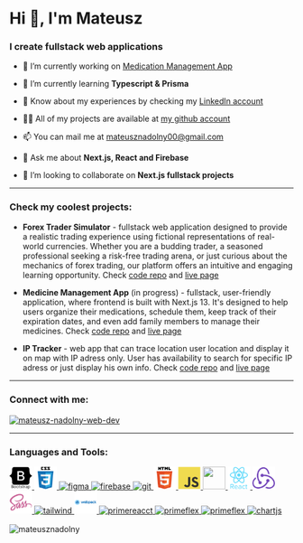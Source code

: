 <h1 align="left">Hi 👋, I'm Mateusz</h1>
<h3 align="left">I create fullstack web applications</h3>

- 🔭 I’m currently working on [Medication Management App](https://github.com/Medicine-Managmenet-App)

- 🌱 I’m currently learning **Typescript & Prisma**

- 📄 Know about my experiences by checking my [LinkedIn account](https://www.linkedin.com/in/mateusz-nadolny-080a03227/)

- 👨‍💻 All of my projects are available at [my github account](https://github.com/mateuszNadolny)

- 📫 You can mail me at mateusznadolny00@gmail.com

- 💬 Ask me about **Next.js, React and Firebase**

- 👯 I’m looking to collaborate on **Next.js fullstack projects**

-----
<h3 align="left">Check my coolest projects:</h3>

- **Forex Trader Simulator** - fullstack web application designed to provide a realistic trading experience using fictional representations of real-world currencies. Whether you are a budding trader, a seasoned professional seeking a risk-free trading arena, or just curious about the mechanics of forex trading, our platform offers an intuitive and engaging learning opportunity. Check [code repo](https://github.com/mateuszNadolny/forex_trader) and [live page](https://forex-trader-db0aa.web.app/)

- **Medicine Management App** (in progress) - fullstack, user-friendly application, where frontend is built with Next.js 13. It's designed to help users organize their medications, schedule them, keep track of their expiration dates, and even add family members to manage their medicines. Check [code repo](https://github.com/Medicine-Managmenet-App) and [live page](https://test-mma.vercel.app/)

-  **IP Tracker** - web app that can trace location user location and display it on map with IP adress only. User has availability to search for specific IP adress or just display his own info. Check [code repo](https://github.com/mateuszNadolny/ip_tracker) and [live page](https://mateusznadolny.github.io/ip_tracker/)

-----
<h3 align="left">Connect with me:</h3>
<p align="left">
<a href="https://linkedin.com/in/mateusz-nadolny-web-dev" target="blank"><img align="center" src="https://raw.githubusercontent.com/rahuldkjain/github-profile-readme-generator/master/src/images/icons/Social/linked-in-alt.svg" alt="mateusz-nadolny-web-dev" height="30" width="40" /></a>
</p>

-----
<h3 align="left">Languages and Tools:</h3>
<p align="left"> <a href="https://getbootstrap.com" target="_blank" rel="noreferrer"> <img src="https://raw.githubusercontent.com/devicons/devicon/master/icons/bootstrap/bootstrap-plain-wordmark.svg" alt="bootstrap" width="40" height="40"/> </a> <a href="https://www.w3schools.com/css/" target="_blank" rel="noreferrer"> <img src="https://raw.githubusercontent.com/devicons/devicon/master/icons/css3/css3-original-wordmark.svg" alt="css3" width="40" height="40"/> </a> <a href="https://www.figma.com/" target="_blank" rel="noreferrer"> <img src="https://www.vectorlogo.zone/logos/figma/figma-icon.svg" alt="figma" width="40" height="40"/> </a> <a href="https://firebase.google.com/" target="_blank" rel="noreferrer"> <img src="https://www.vectorlogo.zone/logos/firebase/firebase-icon.svg" alt="firebase" width="40" height="40"/> </a> <a href="https://git-scm.com/" target="_blank" rel="noreferrer"> <img src="https://www.vectorlogo.zone/logos/git-scm/git-scm-icon.svg" alt="git" width="40" height="40"/> </a> <a href="https://www.w3.org/html/" target="_blank" rel="noreferrer"> <img src="https://raw.githubusercontent.com/devicons/devicon/master/icons/html5/html5-original-wordmark.svg" alt="html5" width="40" height="40"/> </a> <a href="https://developer.mozilla.org/en-US/docs/Web/JavaScript" target="_blank" rel="noreferrer"> <img src="https://raw.githubusercontent.com/devicons/devicon/master/icons/javascript/javascript-original.svg" alt="javascript" width="40" height="40"/> </a> <a href="https://nextjs.org/" target="_blank" rel="noreferrer"> <img src="https://seeklogo.com/images/N/next-js-icon-logo-EE302D5DBD-seeklogo.com.png" width="40" height="40"/> </a> <a href="https://reactjs.org/" target="_blank" rel="noreferrer"> <img src="https://raw.githubusercontent.com/devicons/devicon/master/icons/react/react-original-wordmark.svg" alt="react" width="40" height="40"/> </a> <a href="https://redux.js.org" target="_blank" rel="noreferrer"> <img src="https://raw.githubusercontent.com/devicons/devicon/master/icons/redux/redux-original.svg" alt="redux" width="40" height="40"/> </a> <a href="https://sass-lang.com" target="_blank" rel="noreferrer"> <img src="https://raw.githubusercontent.com/devicons/devicon/master/icons/sass/sass-original.svg" alt="sass" width="40" height="40"/> </a> <a href="https://tailwindcss.com/" target="_blank" rel="noreferrer"> <img src="https://www.vectorlogo.zone/logos/tailwindcss/tailwindcss-icon.svg" alt="tailwind" width="40" height="40"/> </a> <a href="https://webpack.js.org" target="_blank" rel="noreferrer"> <img src="https://raw.githubusercontent.com/devicons/devicon/d00d0969292a6569d45b06d3f350f463a0107b0d/icons/webpack/webpack-original-wordmark.svg" alt="webpack" width="40" height="40"/> </a> <a href="https://primereact.org/" target="_blank" rel="noreferrer"> <img src="https://i0.wp.com/www.primefaces.org/wp-content/uploads/2018/05/primereact-logo.png" alt="primereacct" width="40" height="40"/> </a> <a href="https://www.primefaces.org/primeflex/" target="_blank" rel="noreferrer"> <img src="https://www.primefaces.org/cdn/primeflex/images/PrimeFlexLogo.svg" alt="primeflex" width="40" height="40"/> </a> <a href="https://www.postman.com/" target="_blank" rel="noreferrer"> <img src="https://www.svgrepo.com/download/354202/postman-icon.svg" alt="primeflex" width="40" height="40"/> </a> <a href="https://www.chartjs.org/" target="_blank" rel="noreferrer"> <img src="https://avatars.githubusercontent.com/u/10342521?s=280&v=4" alt="chartjs" width="40" height="40"/> </a> </p>

<p><img align="center" src="https://github-readme-streak-stats.herokuapp.com/?user=mateusznadolny&" alt="mateusznadolny" /></p>
